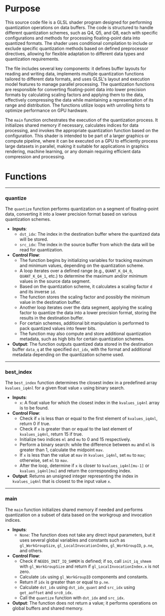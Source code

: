 # Purpose
This source code file is a GLSL shader program designed for performing quantization operations on data buffers. The code is structured to handle different quantization schemes, such as Q4, Q5, and Q8, each with specific configurations and methods for processing floating-point data into quantized formats. The shader uses conditional compilation to include or exclude specific quantization methods based on defined preprocessor directives, allowing for flexible adaptation to different data types and quantization requirements.

The file includes several key components: it defines buffer layouts for reading and writing data, implements multiple quantization functions tailored to different data formats, and uses GLSL's layout and execution model features to manage parallel processing. The quantization functions are responsible for converting floating-point data into lower precision formats by calculating scaling factors and applying them to the data, effectively compressing the data while maintaining a representation of its range and distribution. The functions utilize loops with unrolling hints to optimize performance on GPU hardware.

The `main` function orchestrates the execution of the quantization process. It initializes shared memory if necessary, calculates indices for data processing, and invokes the appropriate quantization function based on the configuration. This shader is intended to be part of a larger graphics or compute pipeline, where it can be executed on a GPU to efficiently process large datasets in parallel, making it suitable for applications in graphics rendering, machine learning, or any domain requiring efficient data compression and processing.
# Functions

---
### quantize
The `quantize` function performs quantization on a segment of floating-point data, converting it into a lower precision format based on various quantization schemes.
- **Inputs**:
    - `dst_idx`: The index in the destination buffer where the quantized data will be stored.
    - `src_idx`: The index in the source buffer from which the data will be read for quantization.
- **Control Flow**:
    - The function begins by initializing variables for tracking maximum and minimum values, depending on the quantization scheme.
    - A loop iterates over a defined range (e.g., `QUANT_K_Q4_0`, `QUANT_K_Q4_1`, etc.) to determine the maximum and/or minimum values in the source data segment.
    - Based on the quantization scheme, it calculates a scaling factor `d` and its inverse `id`.
    - The function stores the scaling factor and possibly the minimum value in the destination buffer.
    - Another loop iterates over the data segment, applying the scaling factor to quantize the data into a lower precision format, storing the results in the destination buffer.
    - For certain schemes, additional bit manipulation is performed to pack quantized values into fewer bits.
    - The function may also compute and store additional quantization metadata, such as high bits for certain quantization schemes.
- **Output**: The function outputs quantized data stored in the destination buffer `data_q` at the specified `dst_idx`, with the format and additional metadata depending on the quantization scheme used.


---
### best\_index
The `best_index` function determines the closest index in a predefined array `kvalues_iq4nl` for a given float value `x` using binary search.
- **Inputs**:
    - `x`: A float value for which the closest index in the `kvalues_iq4nl` array is to be found.
- **Control Flow**:
    - Check if `x` is less than or equal to the first element of `kvalues_iq4nl`, return 0 if true.
    - Check if `x` is greater than or equal to the last element of `kvalues_iq4nl`, return 15 if true.
    - Initialize two indices `ml` and `mu` to 0 and 15 respectively.
    - Perform a binary search: while the difference between `mu` and `ml` is greater than 1, calculate the midpoint `mav`.
    - If `x` is less than the value at `mav` in `kvalues_iq4nl`, set `mu` to `mav`; otherwise, set `ml` to `mav`.
    - After the loop, determine if `x` is closer to `kvalues_iq4nl[mu-1]` or `kvalues_iq4nl[mu]` and return the corresponding index.
- **Output**: Returns an unsigned integer representing the index in `kvalues_iq4nl` that is closest to the input value `x`.


---
### main
The `main` function initializes shared memory if needed and performs quantization on a subset of data based on the workgroup and invocation indices.
- **Inputs**:
    - `None`: The function does not take any direct input parameters, but it uses several global variables and constants such as `gl_WorkGroupSize`, `gl_LocalInvocationIndex`, `gl_WorkGroupID`, `p.ne`, and others.
- **Control Flow**:
    - Check if `NEEDS_INIT_IQ_SHMEM` is defined; if so, call `init_iq_shmem` with `gl_WorkGroupSize` and return if `gl_LocalInvocationIndex.x` is not zero.
    - Calculate `idx` using `gl_WorkGroupID` components and constants.
    - Return if `idx` is greater than or equal to `p.ne`.
    - Calculate `dst_idx` using `dst_idx_quant` and `src_idx` using `get_aoffset` and `src0_idx`.
    - Call the `quantize` function with `dst_idx` and `src_idx`.
- **Output**: The function does not return a value; it performs operations on global buffers and shared memory.


